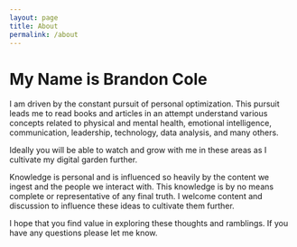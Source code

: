 ```yaml
---
layout: page
title: About
permalink: /about
---
```


# My Name is Brandon Cole

I am driven by the constant pursuit of personal optimization. This pursuit leads me to read books and articles in an attempt understand various concepts related to physical and mental health, emotional intelligence, communication, leadership, technology, data analysis, and many others.

Ideally you will be able to watch and grow with me in these areas as I cultivate my digital garden further.

Knowledge is personal and is influenced so heavily by the content we ingest and the people we interact with. This knowledge is by no means complete or representative of any final truth. I welcome content and discussion to influence these ideas to cultivate them further.

I hope that you find value in exploring these thoughts and ramblings. If you have any questions please let me know.
